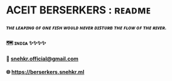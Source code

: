 # ACEIT BERSERKERS : ʀᴇᴀᴅᴍᴇ
##### ᴛʜᴇ ʟᴇᴀᴘɪɴɢ ᴏꜰ ᴏɴᴇ ꜰɪꜱʜ ᴡᴏᴜʟᴅ ɴᴇᴠᴇʀ ᴅɪꜱᴛᴜʀʙ ᴛʜᴇ ꜰʟᴏᴡ ᴏꜰ ᴛʜᴇ ʀɪᴠᴇʀ.

#### 🗺️ ɪɴᴅɪᴀ  ✨✨✨✨  
#### 📧 snehkr.official@gmail.com
#### 🌐 https://berserkers.snehkr.ml
